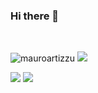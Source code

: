 ### Hi there 👋
<br>
<p> <img src="https://komarev.com/ghpvc/?username=mauroartizzu&label=Profile%20views&color=blueviolet&style=flat" alt="mauroartizzu" /> <img src="https://shields.io/endpoint?url=https://wakapi.dev/api/compat/shields/v1/mauroartizzu/interval:30_days&color=blueviolet&label=Coding%20stats%20(last 30 days)" /> </p>

<img src="https://github-readme-stats.vercel.app/api?username=mauroartizzu&show_icons=true&hide_border=true&theme=radical" />
<img src="https://github-readme-stats.vercel.app/api/wakatime?username=mauroartizzu&api_domain=wakapi.dev&range=30_days&hide_border=true&theme=radical&custom_title=Coding%20stats%20(last%2030%20days)&layout=compact" />

<!--
[![Mauro's GitHub stats](https://github-readme-stats.vercel.app/api?username=mauroartizzu&show_icons=true&theme=dracula)](https://github.com/anuraghazra/github-readme-stats)

**mauroartizzu/mauroartizzu** is a ✨ _special_ ✨ repository because its `README.md` (this file) appears on your GitHub profile.

Here are some ideas to get you started:

- 🔭 I’m currently working on ...
- 🌱 I’m currently learning ...
- 👯 I’m looking to collaborate on ...
- 🤔 I’m looking for help with ...
- 💬 Ask me about ...
- 📫 How to reach me: ...
- 😄 Pronouns: ...
- ⚡ Fun fact: ...
-->
